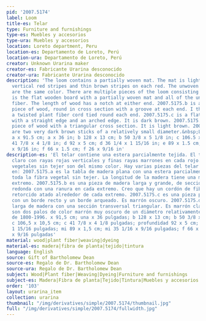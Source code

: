 ```yaml
---
pid: '2007.5174'
label: Loom
title-es: Telar
type: Furniture and furnishings
type-es: Muebles y accesorios
type-ura: Muebles y accesorios
location: Loreto department, Peru
location-es: Departamento de Loreto, Perú
location-ura: Departamento de Loreto, Perú
creator: Unknown Urarina maker
creator-es: Fabricante Urarina desconocido
creator-ura: Fabricante Urarina desconocido
description: 'The loom contains a partially woven mat. The mat is light natural with
  vertical red stripes and thin brown stripes on each red. The unwoven plant fibers
  are the same color. There are multiple pieces of the loom consisting of: 2007.5175.a
  is the flat wooden board with a partially woven mat and all of the unwoven plant
  fiber. The length of wood has a notch at either end. 2007.5175.b is a large, long
  piece of wood, round in cross section with a groove at each end. I think there is
  a twisted plant fiber cord tied round each end. 2007.5175.c is a flat piece of wood
  with a straight edge and an arched edge. It is dark brown. 2007.5175.d is a long
  piece of wood with a triangular cross section. It is light brown. 2007.5175.e,f
  are two very dark brown sticks of a relatively small diameter.&nbsp;Late 1800s-1996.
  a x 91.5 cm; a x 36 in; b 128 x 13 cm; b 50 3/8 x 5 1/8 in; c 106.5 x 10.5 cm; c
  41 7/8 x 4 1/8 in; d 92 x 5 cm; d 36 1/4 x 1 15/16 in; e 89 x 1.5 cm; e 35 1/16
  x 9/16 in; f 66 x 1.5 cm; f 26 x 9/16 in'
description-es: 'El telar contiene una estera parcialmente tejida. El tapete es natural
  claro con rayas rojas verticales y finas rayas marrones en cada rojo. Las fibras
  vegetales sin tejer son del mismo color. Hay varias piezas del telar que consisten
  en: 2007.5175.a es la tabla de madera plana con una estera parcialmente tejida y
  toda la fibra vegetal sin tejer. La longitud de la madera tiene una muesca en cada
  extremo. 2007.5175.b es una pieza de madera larga y grande, de sección transversal
  redonda con una ranura en cada extremo. Creo que hay un cordón de fibra vegetal
  retorcido atado alrededor de cada extremo. 2007.5175.c es una pieza plana de madera
  con un borde recto y un borde arqueado. Es marrón oscuro. 2007.5175.d es una pieza
  larga de madera con una sección transversal triangular. Es marrón claro. 2007.5175.e,f
  son dos palos de color marrón muy oscuro de un diámetro relativamente pequeño. Finales
  de 1800-1996. x 91,5 cm; una x 36 pulgadas; b 128 x 13 cm; b 50 3/8 x 5 1/8 pulgadas;
  c 106,5 x 10,5 cm; c 41 7/8 x 4 1/8 pulgadas; profundidad 92 x 5 cm; d 36 1/4 x
  1 15/16 pulgadas; mi 89 x 1,5 cm; mi 35 1/16 x 9/16 pulgadas; f 66 x 1,5 cm; f 26
  x 9/16 pulgadas'
material: wood|plant fiber|weaving|dyeing
material-es: madera|fibra de planta|tejido|tintura
language: English
source: Gift of Bartholomew Dean
source-es: Regalo de Dr. Bartholomew Dean
source-ura: Regalo de Dr. Bartholomew Dean
subject: Wood|Plant fiber|Weaving|Dyeing|Furniture and furnishings
subject-es: Madera|Fibra de planta|Tejido|Tintura|Muebles y accesorios
order: '103'
layout: urarina_item
collection: urarina
thumbnail: "/img/derivatives/simple/2007.5174/thumbnail.jpg"
full: "/img/derivatives/simple/2007.5174/fullwidth.jpg"
---
```

